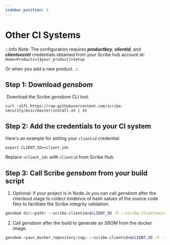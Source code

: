 ```yaml
---
sidebar_position: 3
---
```


# Other CI Systems

:::info Note:
The configuration requires <em><b>productkey</b></em>, <em><b>clientid</b></em>, and <em><b>clientsecret</b></em> credentials obtained from your Scribe hub account at: `Home>Products>[$your_product]>Setup`

Or when you add a new product.
:::

## Step 1: Download *gensbom*
​
Download the Scribe *gensbom* CLI tool.

```
curl -sSfL https://raw.githubusercontent.com/scribe-security/misc/master/install.sh | sh
```

## Step 2: Add the credentials to your CI system​

Here's an example for setting your `clientid` credential:
```
export CLIENT_ID=<client_id>
```
Replace `<client_id>` with `clientid` from Scribe Hub.

## Step 3: Call Scribe *gensbom* from your build script 

1. Optional: if your project is in Node.Js you can call *gensbom* after the checkout stage to collect evidence of hash values of the source code files to facilitate the Scribe integrity validation.

```bash
gensbom dir:<path> --scribe.clientid=$CLIENT_ID -P --scribe.clientsecret=$CLIENT_SECRET --scribe.productkey=$PRODUCT_KEY --scribe.loginurl=https://scribesecurity-beta.us.auth0.com --scribe.auth0.audience=api.beta.scribesecurity.com --scribe.url https://api.beta.scribesecurity.com -E -f -v
```

2. Call *gensbom* after the build to generate an *SBOM* from the docker image.

```bash
gensbom <your_docker_repository:tag> --scribe.clientid=$CLIENT_ID -P --scribe.clientsecret=$CLIENT_SECRET --scribe.productkey=$PRODUCT_KEY --scribe.loginurl=https://scribesecurity-beta.us.auth0.com --scribe.auth0.audience=api.beta.scribesecurity.com --scribe.url https://api.beta.scribesecurity.com -E -f -v
```